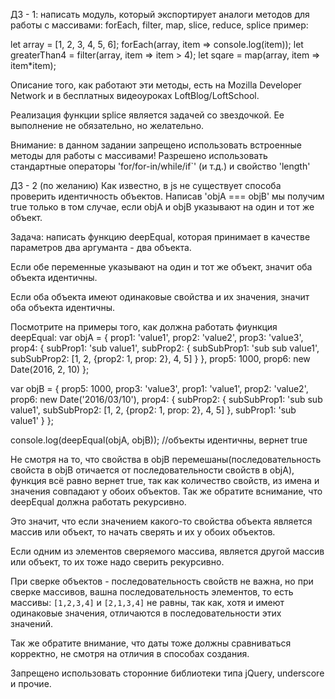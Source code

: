 ДЗ - 1:
написать модуль, который экспортирует аналоги методов для работы с массивами:
forEach, filter, map, slice, reduce, splice  пример:

let array = [1, 2, 3, 4, 5, 6];
forEach(array, item => console.log(item));
let greaterThan4 = filter(array, item => item > 4);
let sqare = map(array, item => item*item);

Описание того, как работают эти методы, есть на Mozilla Developer Network и в бесплатных видеоуроках LoftBlog/LoftSchool.
     
Реализация функции splice является задачей со звездочкой.
Ее выполнение не обязательно, но желательно.

Внимание:
 в данном задании запрещено использовать встроенные методы для работы с массивами! Разрешено использовать стандартные 
операторы 'for/for-in/while/if`' (и т.д.) и свойство 'length'

ДЗ - 2 (по желанию)
Как известно, в js не существует способа проверить идентичность объектов.
Написав 'objA === objB' мы получим true только в том случае, если objA и objB указывают на один и тот же объект.

Задача: написать функцию deepEqual, которая принимает в качестве параметров два аргуманта - два объекта.

Если обе переменные указывают на один и тот же объект, значит оба объекта идентичны.

Если оба объекта имеют одинаковые свойства и их значения, значит оба объекта идентичны.

Посмотрите на примеры того, как должна работать фиункция deepEqual:
var objA = {
    prop1: 'value1',
    prop2: 'value2',
    prop3: 'value3',
    prop4: {
        subProp1: 'sub value1',
        subProp2: {
            subSubProp1: 'sub sub value1',
            subSubProp2: [1, 2, {prop2: 1, prop: 2}, 4, 5]
        }
    },
    prop5: 1000,
    prop6: new Date(2016, 2, 10)
};

var objB = {
    prop5: 1000,
    prop3: 'value3',
    prop1: 'value1',
    prop2: 'value2',
    prop6: new Date('2016/03/10'),
    prop4: {
        subProp2: {
            subSubProp1: 'sub sub value1',
            subSubProp2: [1, 2, {prop2: 1, prop: 2}, 4, 5]
        },
        subProp1: 'sub value1'
    }
};

console.log(deepEqual(objA, objB)); //объекты идентичны, вернет true
        
Не смотря на то, что свойства в objB перемешаны(последовательность свойста в objB отичается от последовательности свойств в objA), функция всё равно вернет true, так как количество свойств, из имена и значения совпадают у обоих объектов.
Так же обратите вснимание, что deepEqual должна работать рекурсивно. 

Это значит, что если значением какого-то свойства объекта является массив или объект, то начать сверять и их у обоих объектов.

Если одним из элементов сверяемого массива, является другой массив или объект, то их тоже надо сверить рекурсивно.

При сверке объектов - последовательность свойств не важна, но при сверке массивов, вашна последовательность элементов, то есть массивы: `[1,2,3,4]` и `[2,1,3,4]` не равны, так как, хотя и имеют одинаковые значения, отличаются в последовательности этих значений.

Так же обратите внимание, что даты тоже должны сравниваться корректно, не смотря на отличия в способах создания.

Запрещено использовать сторонние библиотеки типа jQuery, underscore и прочие.   